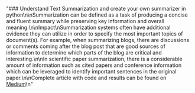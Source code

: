 "### Understand Text Summarization and create your own summarizer in python\n\nSummarization can be defined as a task of producing a concise and fluent summary while preserving key information and overall meaning.\n\nImpact\nSummarization systems often have additional evidence they can utilize in order to specify the most important topics of document(s). For example, when summarizing blogs, there are discussions or comments coming after the blog post that are good sources of information to determine which parts of the blog are critical and interesting.\n\nIn scientific paper summarization, there is a considerable amount of information such as cited papers and conference information which can be leveraged to identify important sentences in the original paper.\n\nComplete article with code and results can be found on [Medium](https://towardsdatascience.com/understand-text-summarization-and-create-your-own-summarizer-in-python-b26a9f09fc70)\n"